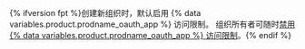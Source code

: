 {% ifversion fpt %}创建新组织时，默认启用 {% data variables.product.prodname_oauth_app %} 访问限制。 组织所有者可随时[禁用 {% data variables.product.prodname_oauth_app %} 访问限制](/articles/disabling-oauth-app-access-restrictions-for-your-organization)。{% endif %}
